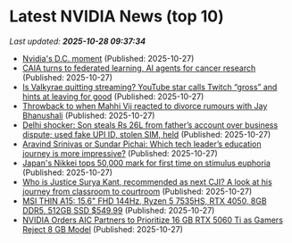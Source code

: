 # Latest NVIDIA News (top 10)
_Last updated: **2025-10-28 09:37:34**_

- [Nvidia's D.C. moment](https://biztoc.com/x/48c51f5cfe7c5cae) (Published: 2025-10-27)
- [CAIA turns to federated learning, AI agents for cancer research](https://www.techtarget.com/healthtechanalytics/feature/CAIA-turns-to-federated-learning-AI-agents-for-cancer-research) (Published: 2025-10-27)
- [Is Valkyrae quitting streaming? YouTube star calls Twitch “gross” and hints at leaving for good](https://timesofindia.indiatimes.com/world/us-streamers/is-valkyrae-quitting-streaming-youtube-star-calls-twitch-gross-and-hints-at-leaving-for-good/articleshow/124843101.cms) (Published: 2025-10-27)
- [Throwback to when Mahhi Vij reacted to divorce rumours with Jay Bhanushali](https://timesofindia.indiatimes.com/tv/news/hindi/throwback-to-when-mahhi-vij-reacted-to-divorce-rumours-with-jay-bhanushali/articleshow/124843825.cms) (Published: 2025-10-27)
- [Delhi shocker: Son steals Rs 26L from father’s account over business dispute; used fake UPI ID, stolen SIM, held](https://timesofindia.indiatimes.com/city/delhi/man-steals-26-lakh-from-fathers-bank-account-arrested/articleshow/124831089.cms) (Published: 2025-10-27)
- [Aravind Srinivas or Sundar Pichai: Which tech leader’s education journey is more impressive?](https://timesofindia.indiatimes.com/education/news/aravind-srinivas-or-sundar-pichai-which-tech-leaders-education-journey-is-more-impressive/articleshow/124843695.cms) (Published: 2025-10-27)
- [Japan's Nikkei tops 50,000 mark for first time on stimulus euphoria](https://economictimes.indiatimes.com/markets/stocks/news/japans-nikkei-tops-50000-mark-for-first-time-on-stimulus-euphoria/articleshow/124843582.cms) (Published: 2025-10-27)
- [Who is Justice Surya Kant, recommended as next CJI? A look at his journey from classroom to courtroom](https://timesofindia.indiatimes.com/education/news/who-is-justice-surya-kant-recommended-as-next-cji-a-look-at-his-journey-from-classroom-to-courtroom/articleshow/124843490.cms) (Published: 2025-10-27)
- [MSI THIN A15: 15.6" FHD 144Hz, Ryzen 5 7535HS, RTX 4050, 8GB DDR5, 512GB SSD $549.99](https://slickdeals.net/f/18736564-msi-thin-a15-15-6-fhd-144hz-ryzen-5-7535hs-rtx-4050-8gb-ddr5-512gb-ssd-549-99) (Published: 2025-10-27)
- [NVIDIA Orders AIC Partners to Prioritize 16 GB RTX 5060 Ti as Gamers Reject 8 GB Model](https://www.madshrimps.be/news/nvidia-orders-aic-partners-to-prioritize-16-gb-rtx-5060-ti-as-gamers-reject-8-gb-model/) (Published: 2025-10-27)
